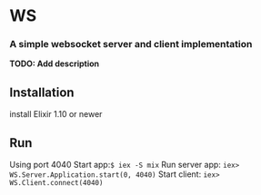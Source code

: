 # WS
### A simple websocket server and client implementation

**TODO: Add description**

## Installation
install Elixir 1.10 or newer

## Run
Using port 4040
Start app:```$ iex -S mix```
Run server app: ```iex> WS.Server.Application.start(0, 4040)```
Start client: ```iex> WS.Client.connect(4040)```
